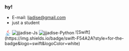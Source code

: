### hy!
- E-mail: ljadise@gmail.com
- just a student
 <div align="" style=":<br>
  <img align="center" alt="jjjadise-Python"    height="20" width="20" src="https://cdn.jsdelivr.net/gh/devicons/devicon/icons/python/python-original.svg">
  <img align="center" alt="jjjadise-Java" height="20" width="20" src="https://raw.githubusercontent.com/devicons/devicon/master/icons/java/java-original.svg">
  <img align="center" alt="jjjadise-Js"   height=20" width="20" src="https://cdn.jsdelivr.net/gh/devicons/devicon/icons/javascript/javascript-plain.svg">
  <img align="center" alt="jjjadise-Python"    height="20" width="20" src="https://cdn.jsdelivr.net/gh/devicons/devicon/icons/python/python-original.svg">
 ![Swift](https://img.shields.io/badge/swift-F54A2A?style=for-the-badge&logo=swift&logoColor=white)
